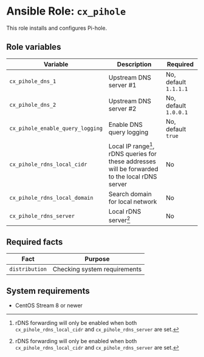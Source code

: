 # Ansible Role: `cx_pihole`

This role installs and configures Pi-hole.

## Role variables

| Variable                         | Description                                                                                     | Required              |
| -------------------------------- | ----------------------------------------------------------------------------------------------- | --------------------- |
| `cx_pihole_dns_1`                | Upstream DNS server #1                                                                          | No, default `1.1.1.1` |
| `cx_pihole_dns_2`                | Upstream DNS server #2                                                                          | No, default `1.0.0.1` |
| `cx_pihole_enable_query_logging` | Enable DNS query logging                                                                        | No, default `true`    |
| `cx_pihole_rdns_local_cidr`      | Local IP range[^1], rDNS queries for these addresses will be forwarded to the local rDNS server | No                    |
| `cx_pihole_rdns_local_domain`    | Search domain for local network                                                                 | No                    |
| `cx_pihole_rdns_server`          | Local rDNS server[^1]                                                                           | No                    |

[^1]: rDNS forwarding will only be enabled when both `cx_pihole_rdns_local_cidr` and `cx_pihole_rdns_server` are set.

## Required facts

| Fact           | Purpose                      |
| -------------- | ---------------------------- |
| `distribution` | Checking system requirements |

## System requirements

- CentOS Stream 8 or newer
